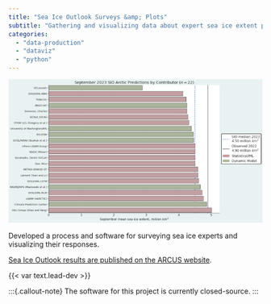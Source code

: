 ```yaml
---
title: "Sea Ice Outlook Surveys &amp; Plots"
subtitle: "Gathering and visualizing data about expert sea ice extent predictions"
categories:
  - "data-production"
  - "dataviz"
  - "python"
---
```


![Responses to the September 2023 Sea Ice Outlook survey](sio2023_pan-arctic_by-contributor.png)

Developed a process and software for surveying sea ice experts and visualizing their
responses.

[Sea Ice Outlook results are published on the ARCUS website](https://www.arcus.org/sipn/sea-ice-outlook/2023/september).

{{< var text.lead-dev >}}

:::{.callout-note}
The software for this project is currently closed-source.
:::
